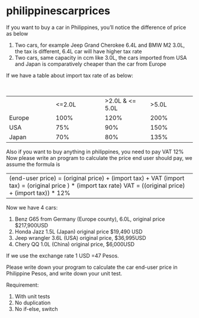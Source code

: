 # philippinescarprices

If you want to buy a car in Philippines, you’ll notice the difference of price as below
<ol>
	<li>Two cars, for example Jeep Grand Cherokee 6.4L and BMW M2 3.0L, the tax is
different, 6.4L car will have higher tax rate</li>
	<li>Two cars, same capacity in ccm like 3.0L, the cars imported from USA and Japan
is comparatively cheaper than the car from Europe</li>
</ol>
If we have a table about import tax rate of as below:

 
<table>
<tbody>
<tr>
<td width="153"><strong> </strong></td>
<td width="165"><=2.0L</td>
<td width="153">>2.0L & <= 5.0L</td>
<td width="153">>5.0L</td>
</tr>
<tr>
<td width="153">Europe</td>
<td width="165">100%</td>
<td width="153">120%</td>
<td width="153">200%</td>
</tr>
<tr>
<td width="153">USA</td>
<td width="165">75%</td>
<td width="153">90%</td>
<td width="153">150%</td>
</tr>
<tr>
<td width="153">Japan</td>
<td width="165">70%</td>
<td width="153">80%</td>
<td width="153">135%</td>
</tr>
</tbody>
</table>
Also if you want to buy anything in philippines, you need to pay VAT 12%
Now please write an program to calculate the price end user should pay, we assume the
formula is
<table>
<tbody>
<tr>
<td width="623">(end-user price) = (original price) + (import tax) + VAT
(import tax) = (original price ) * (import tax rate)
VAT = ((original price) + (import tax)) * 12%</td>
</tr>
</tbody>
</table>
Now we have 4 cars:
<ol>
	<li>Benz G65 from Germany (Europe county), 6.0L, original price $217,900USD</li>
	<li>Honda Jazz 1.5L (Japan) original price $19,490 USD</li>
	<li>Jeep wrangler 3.6L (USA) original price, $36,995USD</li>
	<li>Chery QQ 1.0L (China) original price, $6,000USD</li>
</ol>
If we use the exchange rate 1 USD =47 Pesos.

Please write down your program to calculate the car end-user price in Philippine Pesos, and write down your unit test.

Requirement:
<ol>
	<li>With unit tests</li>
	<li>No duplication</li>
	<li>No if-else, switch</li>
</ol>
